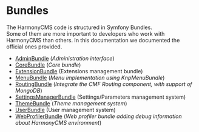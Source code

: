 # Bundles

The HarmonyCMS code is structured in Symfony Bundles.  
Some of them are more important to developers who work with HarmonyCMS than others. In this documentation we documented the official ones provided.

* [AdminBundle](adminbundle/) \(_Administration interface_\)
* [CoreBundle](corebundle/) \(_Core bundle_\)
* [ExtensionBundle](extensionbundle.md)  \(Extensions management bundle\)
* [MenuBundle](menubundle/) \(_Menu implementation using KnpMenuBundle_\)
* [RoutingBundle](routingbundle/) \(_Integrate the CMF Routing component, with support of MongoDB_\)
* [SettingsManagerBundle](settingsmanagerbundle/) \(Settings/Parameters management system\)
* [ThemeBundle](themebundle/) \(_Theme management system_\)
* [UserBundle](userbundle/) \(User management system\)
* [WebProfilerBundle](webprofilerbundle/) \(_Web profiler bundle adding debug information about HarmonyCMS environment_\)

